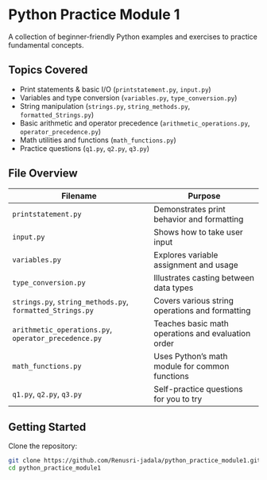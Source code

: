 # Python Practice Module 1

A collection of beginner-friendly Python examples and exercises to practice fundamental concepts.

##  Topics Covered
- Print statements & basic I/O (`printstatement.py`, `input.py`)
- Variables and type conversion (`variables.py`, `type_conversion.py`)
- String manipulation (`strings.py`, `string_methods.py`, `formatted_Strings.py`)
- Basic arithmetic and operator precedence (`arithmetic_operations.py`, `operator_precedence.py`)
- Math utilities and functions (`math_functions.py`)
- Practice questions (`q1.py`, `q2.py`, `q3.py`)

##  File Overview
| Filename                    | Purpose                                             |
|-----------------------------|-----------------------------------------------------|
| `printstatement.py`         | Demonstrates print behavior and formatting           |
| `input.py`                  | Shows how to take user input                        |
| `variables.py`              | Explores variable assignment and usage               |
| `type_conversion.py`        | Illustrates casting between data types              |
| `strings.py`, `string_methods.py`, `formatted_Strings.py` | Covers various string operations and formatting     |
| `arithmetic_operations.py`, `operator_precedence.py` | Teaches basic math operations and evaluation order     |
| `math_functions.py`         | Uses Python’s math module for common functions       |
| `q1.py`, `q2.py`, `q3.py`   | Self-practice questions for you to try              |

##  Getting Started
Clone the repository:
```bash
git clone https://github.com/Renusri-jadala/python_practice_module1.git
cd python_practice_module1
